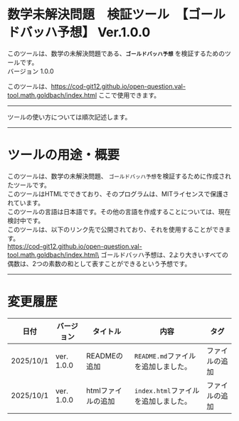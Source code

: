 # 数学未解決問題　検証ツール　【ゴールドバッハ予想】 Ver.1.0.0

このツールは、数学の未解決問題である、**`ゴールドバッハ予想`** を検証するためのツールです。\
バージョン 1.0.0

このツールは、https://cod-git12.github.io/open-question.val-tool.math.goldbach/index.html ここで使用できます。

---
ツールの使い方については順次記述します。

---
# ツールの用途・概要
このツールは、数学の未解決問題、 `ゴールドバッハ予想`を検証するために作成されたツールです。\
このツールはHTMLでできており、そのプログラムは、MITライセンスで保護されています。\
このツールの言語は日本語です。その他の言語を作成することについては、現在検討中です。\
このツールは、以下のリンク先で公開されており、それを使用することができます。\
https://cod-git12.github.io/open-question.val-tool.math.goldbach/index.html\
ゴールドバッハ予想は、2より大きいすべての偶数は、2つの素数の和として表すことができるという予想です。

---
# 変更履歴

|日付|バージョン|タイトル|内容|タグ|
|---|---|---|---|---|
|2025/10/1|ver. 1.0.0|READMEの追加|`README.md`ファイルを追加しました。|ファイルの追加|
|2025/10/1|ver. 1.0.0|htmlファイルの追加|`index.html`ファイルを追加しました。|ファイルの追加|
